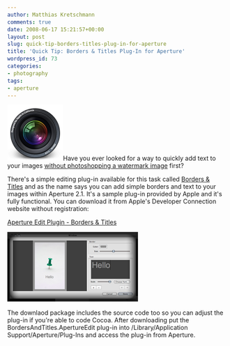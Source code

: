 ```yaml
---
author: Matthias Kretschmann
comments: true
date: 2008-06-17 15:21:57+00:00
layout: post
slug: quick-tip-borders-titles-plug-in-for-aperture
title: 'Quick Tip: Borders & Titles Plug-In for Aperture'
wordpress_id: 73
categories:
- photography
tags:
- aperture
---
```


![Aperture](/media/aperture128.png)Have you ever looked for a way to quickly add text to your images [without photoshopping a watermark image](http://www.kremalicious.com/2008/05/high-quality-watermarks-with-aperture/) first?

There's a simple editing plug-in available for this task called [Borders & Titles](http://developer.apple.com/samplecode/BordersAndTitles/index.html) and as the name says you can add simple borders and text to your images within Aperture 2.1. It's a sample plug-in provided by Apple and it's fully functional. You can download it from Apple's Developer Connection website without registration:

[Aperture Edit Plugin - Borders & Titles](http://developer.apple.com/samplecode/BordersAndTitles/index.html)

[![Borders & Titles](/media/aperture_bt_thumb.png)](/media/aperture_bt.png)



The downlaod package includes the source code too so you can adjust the plug-in if you're able to code Cocoa. After downloading put the BordersAndTitles.ApertureEdit plug-in into /Library/Application Support/Aperture/Plug-Ins and access the plug-in from Aperture.
